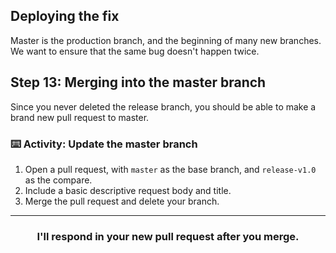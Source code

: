 ## Deploying the fix

Master is the production branch, and the beginning of many new branches. We want to ensure that the same bug doesn't happen twice.

## Step 13: Merging into the master branch

Since you never deleted the release branch, you should be able to make a brand new pull request to master.

### :keyboard: Activity: Update the master branch

1. Open a pull request, with `master` as the base branch, and `release-v1.0` as the compare.
1. Include a basic descriptive request body and title.
1. Merge the pull request and delete your branch.

<hr>
<h3 align="center">I'll respond in your new pull request after you merge.</h3>
